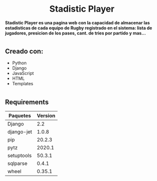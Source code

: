 # <center> Stadistic Player
#### Stadistic Player es una pagina web con la capacidad de almacenar las estadisticas de cada equipo de Rugby registrado en el sistema: lista de jugadores, presicion de los pases, cant. de tries por partido y mas...


#
## Creado con:
- Python
- Django
- JavaScript
- HTML
- Templates




#

## Requirements
| Paquetes | Version |
|--------|-----|
| Django | 2.2 |
| django-jet | 1.0.8 |
| pip | 20.2.3 |
| pytz | 2020.1 |
| setuptools | 50.3.1 |
| sqlparse  |  0.4.1 |
| wheel | 0.35.1 |

